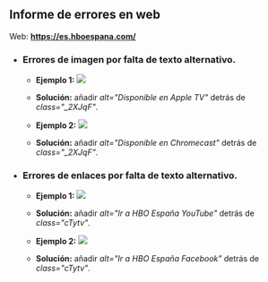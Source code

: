 ## Informe de errores en web
Web: **https://es.hboespana.com/**

- ### Errores de imagen por falta de texto alternativo.
	- **Ejemplo 1:** <img src="https://cms.hboespana.com/images/d740ef28-1efa-4ecc-b34b-14160e0ef8b4.png" class="_2XJqF">
	- **Solución:** añadir *alt="Disponible en Apple TV"* detrás de *class="_2XJqF"*.
	
	- **Ejemplo 2:** <img src="https://cms.hboespana.com/images/89a13032-5e74-4914-9800-e7ba5314a73a.png" class="_2XJqF">
	- **Solución:** añadir *alt="Disponible en Chromecast"* detrás de *class="_2XJqF"*.

- ### Errores de enlaces por falta de texto alternativo.
	-  **Ejemplo 1:** <img src="https://cms.hboespana.com/images/c99be598-ecba-47a7-bda8-3278bf0bbe85.png" class="cTytv">
	- **Solución:** añadir *alt="Ir a HBO España YouTube"* detrás de *class="cTytv"*.

	-	**Ejemplo 2:** <img src="https://cms.hboespana.com/images/944a874f-5d74-4d5f-b515-abe0b7db340a.png" class="cTytv">
	-	**Solución:** añadir *alt="Ir a HBO España Facebook"* detrás de *class="cTytv"*.
